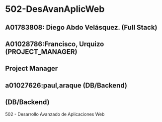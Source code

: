 # 502-DesAvanAplicWeb


## A01783808: Diego Abdo Velásquez. (Full Stack)



## A01028786:Francisco, Urquizo (PROJECT_MANAGER)
## Project Manager


## a01027626:paul,araque (DB/Backend)
## (DB/Backend)

502 - Desarrollo Avanzado de Aplicaciones Web
